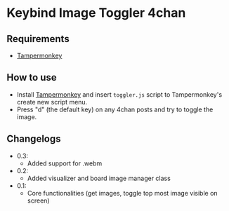 # Keybind Image Toggler 4chan

## Requirements
- [Tampermonkey](https://chrome.google.com/webstore/detail/tampermonkey/dhdgffkkebhmkfjojejmpbldmpobfkfo?hl=en)

## How to use
- Install [Tampermonkey](https://chrome.google.com/webstore/detail/tampermonkey/dhdgffkkebhmkfjojejmpbldmpobfkfo?hl=en) and insert `toggler.js` script to Tampermonkey's create new script menu.
- Press "d" (the default key) on any 4chan posts and try to toggle the image.

## Changelogs
- 0.3:
    - Added support for .webm
- 0.2:
    - Added visualizer and board image manager class
- 0.1:
    - Core functionalities (get images, toggle top most image visible on screen)